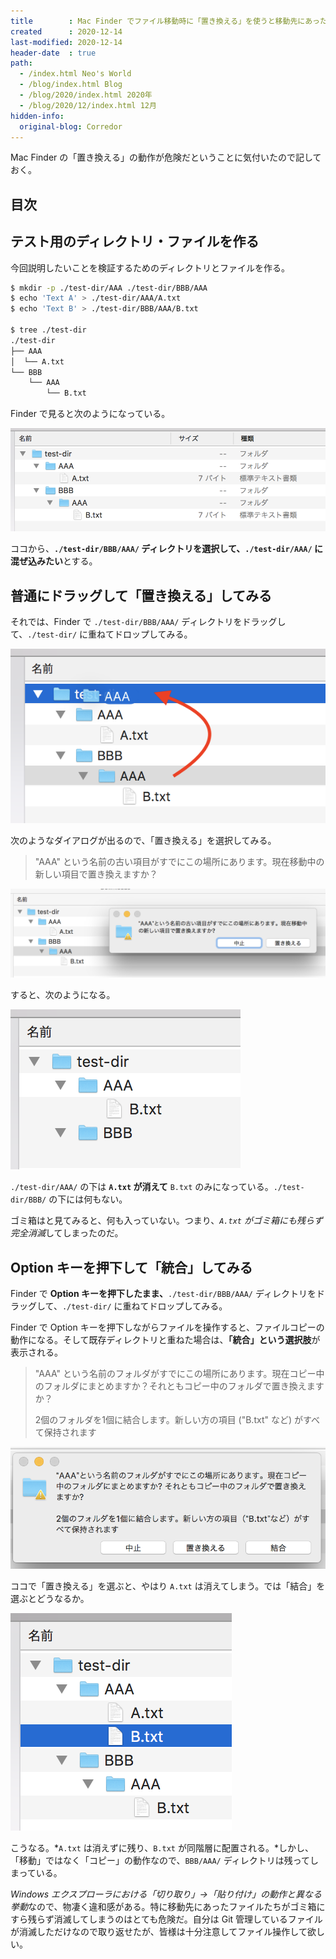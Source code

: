 ```yaml
---
title        : Mac Finder でファイル移動時に「置き換える」を使うと移動先にあったファイルが消える
created      : 2020-12-14
last-modified: 2020-12-14
header-date  : true
path:
  - /index.html Neo's World
  - /blog/index.html Blog
  - /blog/2020/index.html 2020年
  - /blog/2020/12/index.html 12月
hidden-info:
  original-blog: Corredor
---
```


Mac Finder の「置き換える」の動作が危険だということに気付いたので記しておく。

## 目次

## テスト用のディレクトリ・ファイルを作る

今回説明したいことを検証するためのディレクトリとファイルを作る。

```bash
$ mkdir -p ./test-dir/AAA ./test-dir/BBB/AAA
$ echo 'Text A' > ./test-dir/AAA/A.txt
$ echo 'Text B' > ./test-dir/BBB/AAA/B.txt

$ tree ./test-dir
./test-dir
├── AAA
│  └── A.txt
└── BBB
    └── AAA
        └── B.txt
```

Finder で見ると次のようになっている。

![こんな感じ](14-01-01.png)

ココから、**`./test-dir/BBB/AAA/` ディレクトリを選択して、`./test-dir/AAA/` に混ぜ込みたい**とする。

## 普通にドラッグして「置き換える」してみる

それでは、Finder で `./test-dir/BBB/AAA/` ディレクトリをドラッグして、`./test-dir/` に重ねてドロップしてみる。

![DnD する](14-01-02.png)

次のようなダイアログが出るので、「置き換える」を選択してみる。

> "AAA" という名前の古い項目がすでにこの場所にあります。現在移動中の新しい項目で置き換えますか？

![こんなダイアログが出る](14-01-03.png)

すると、次のようになる。

![置き換えた](14-01-04.png)

`./test-dir/AAA/` の下は **`A.txt` が消えて** `B.txt` のみになっている。`./test-dir/BBB/` の下には何もない。

ゴミ箱はと見てみると、何も入っていない。つまり、*`A.txt` がゴミ箱にも残らず完全消滅*してしまったのだ。

## Option キーを押下して「統合」してみる

Finder で **Option キーを押下したまま、**`./test-dir/BBB/AAA/` ディレクトリをドラッグして、`./test-dir/` に重ねてドロップしてみる。

Finder で Option キーを押下しながらファイルを操作すると、ファイルコピーの動作になる。そして既存ディレクトリと重ねた場合は、**「統合」という選択肢**が表示される。

> "AAA" という名前のフォルダがすでにこの場所にあります。現在コピー中のフォルダにまとめますか？それともコピー中のフォルダで置き換えますか？
> 
> 2個のフォルダを1個に結合します。新しい方の項目 ("B.txt" など) がすべて保持されます

![Option キーを押しながらだとダイアログが違う](14-01-05.png)

ココで「置き換える」を選ぶと、やはり `A.txt` は消えてしまう。では「結合」を選ぶとどうなるか。

![結合はコピー](14-01-06.png)

こうなる。*`A.txt` は消えずに残り、`B.txt` が同階層に配置される。*しかし、「移動」ではなく「コピー」の動作なので、`BBB/AAA/` ディレクトリは残ってしまっている。

*Windows エクスプローラにおける「切り取り」→「貼り付け」の動作と異なる挙動*なので、物凄く違和感がある。特に移動先にあったファイルたちがゴミ箱にすら残らず消滅してしまうのはとても危険だ。自分は Git 管理しているファイルが消滅しただけなので取り返せたが、皆様は十分注意してファイル操作して欲しい。
